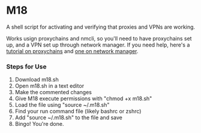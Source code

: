 # M18
A shell script for activating and verifying that proxies and VPNs are working.

Works usign proxychains and nmcli, so you'll need to have proxychains set up, and a VPN set up through network manager. If you need help, here's a [tutorial on proxychains](https://www.youtube.com/watch?v=qsA8zREbt6g) and [one on network manager](https://www.youtube.com/watch?v=8d7dWoqi720).

### Steps for Use
1. Download m18.sh
2. Open m18.sh in a text editor
3. Make the commented changes
4. Give M18 execute permissions with "chmod +x m18.sh"
5. Load the file using "source ~/.m18.sh"
6. Find your run command file (likely bashrc or zshrc)
7. Add "source ~/.m18.sh" to the file and save
8. Bingo! You're done. 
